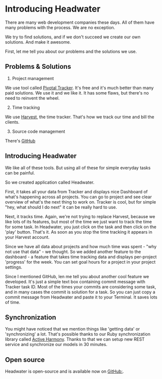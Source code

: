 # Introducing Headwater

There are many web development companies these days. All of them have many problems with the process. We are no exception. 

We try to find solutions, and if we don't succeed we create our own solutions. And make it awesome.

First, let me tell you about our problems and the solutions we use.

## Problems & Solutions

1. Project management

We use tool called [Pivotal Tracker](http://pivotaltracker.com). It's free and it's much better than many paid solutions. We use it and we like it. It has some flaws, but there's no need to reinvent the wheel.

2. Time tracking

We use [Harvest](http://harvestapp.com), the time tracker. That's how we track our time and bill the clients. 

3. Source code management

There's [GitHub](http://github.com)

## Introducing Headwater

We like all of these tools. But using all of these for simple everyday tasks can be painful.

So we created application called Headwater.

First, it takes all your data from Tracker and displays nice Dashboard of what's happening across all projects. You can go to project and see clear overview of what's the next thing to work on. Tracker is cool, but for simple "hey, what should I do next" it can be really hard to use.

Next, it tracks time. Again, we're not trying to replace Harvest, because we like lots of its features, but most of the time we just want to track the time for some task. In Headwater, you just click on the task and then click on the 'play' button. That's it. As soon as you stop the time tracking it appears in your Harvest account.

Since we have all data about projects and how much time was spent - "why not use that data" - we thought. So we added another feature to the dashboard - a feature that takes time tracking data and displays per-project 'progress' for the week. You can set goal hours for a project in your project settings.

Since I mentioned GitHub, len me tell you about another cool feature we developed. It's just a simple text box containing commit message with Tracker task ID. Most of the times your commits are considering some task, and in many cases the commit is solution for a task. So you can just copy a commit message from Headwater and paste it to your Terminal. It saves lots of time.

## Synchronization

You might have noticed that we mention things like 'getting data' or 'synchronizing' a lot. That's possible thanks to our Ruby synchronization library called [Active Harmony](http://github.com/vojto/active_harmony). Thanks to that we can setup new REST service and synchronize our models in 30 minutes.

## Open source

Headwater is open-source and is available now on [GitHub:](http://github.com/entryway/headwater). 

